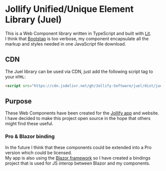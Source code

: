 # Jollify Unified/Unique Element Library (Juel)

This is a Web Component library written in TypeScript and built with [Lit](https://lit.dev/).  
I think that [Bootstap](https://getbootstrap.com/) is too verbose, my component encapsulate all the markup and styles needed in one JavaScript file download.

## CDN

The Juel library can be used via CDN, just add the following script tag to your `HTML`:

```html
<script src="https://cdn.jsdelivr.net/gh/Jollify-Software/juel/dist/juel.js"></script>
```

## Purpose

These Web Components have been created for the [Jollify app](https://jollify.app) and website.  
I have decided to make this project open source in the hope that others might find these useful.

### Pro & Blazor binding

In the future I think that these components could be extended into a Pro version which could be licensed.  
My app is also using the [Blazor framework](https://dotnet.microsoft.com/en-us/apps/aspnet/web-apps/blazor) so I have created a bindings project that is used for JS interop between Blazor and my components.
